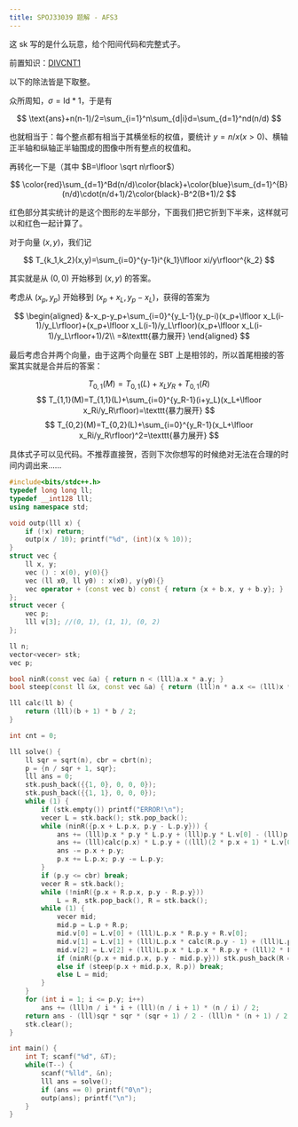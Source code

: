 ```yaml
---
title: SPOJ33039 题解 - AFS3
---
```


这 sk 写的是什么玩意，给个阳间代码和完整式子。

前置知识：[DIVCNT1](https://xyix.gitee.io/posts/?&page=0&postname=SPOJ-26073)

以下的除法皆是下取整。

众所周知，$\sigma=\text{Id}*1$，于是有

$$
\text{ans}+n(n-1)/2=\sum_{i=1}^n\sum_{d|i}d=\sum_{d=1}^nd(n/d)
$$

也就相当于：每个整点都有相当于其横坐标的权值，要统计 $y=n/x(x>0)$、横轴正半轴和纵轴正半轴围成的图像中所有整点的权值和。

再转化一下是（其中 $B=\lfloor \sqrt n\rfloor$）

$$
\color{red}\sum_{d=1}^Bd(n/d)\color{black}+\color{blue}\sum_{d=1}^{B}(n/d)\cdot(n/d+1)/2\color{black}-B^2(B+1)/2
$$

红色部分其实统计的是这个图形的左半部分，下面我们把它折到下半来，这样就可以和红色一起计算了。

对于向量 $(x,y)$，我们记

$$
T_{k_1,k_2}(x,y)=\sum_{i=0}^{y-1}i^{k_1}\lfloor xi/y\rfloor^{k_2}
$$

其实就是从 $(0,0)$ 开始移到 $(x,y)$ 的答案。

考虑从 $(x_p,y_p)$ 开始移到 $(x_p+x_L,y_p-x_L)$，获得的答案为

$$
\begin{aligned}
&-x_p-y_p+\sum_{i=0}^{y_L-1}(y_p-i)(x_p+\lfloor x_L(i-1)/y_L\rfloor)+(x_p+\lfloor x_L(i-1)/y_L\rfloor)(x_p+\lfloor x_L(i-1)/y_L\rfloor+1)/2\\
=&\texttt{暴力展开}
\end{aligned}
$$

最后考虑合并两个向量，由于这两个向量在 SBT 上是相邻的，所以首尾相接的答案其实就是合并后的答案：

$$
T_{0,1}(M)=T_{0,1}(L)+x_Ly_R+T_{0,1}(R)
$$
$$
T_{1,1}(M)=T_{1,1}(L)+\sum_{i=0}^{y_R-1}(i+y_L)(x_L+\lfloor x_Ri/y_R\rfloor)=\texttt{暴力展开}
$$
$$
T_{0,2}(M)=T_{0,2}(L)+\sum_{i=0}^{y_R-1}(x_L+\lfloor x_Ri/y_R\rfloor)^2=\texttt{暴力展开}
$$

具体式子可以见代码。不推荐直接贺，否则下次你想写的时候绝对无法在合理的时间内调出来……

```cpp
#include<bits/stdc++.h>
typedef long long ll;
typedef __int128 lll;
using namespace std;

void outp(lll x) {
    if (!x) return;
    outp(x / 10); printf("%d", (int)(x % 10));
}
struct vec {
    ll x, y;
    vec () : x(0), y(0){}
    vec (ll x0, ll y0) : x(x0), y(y0){}
    vec operator + (const vec b) const { return {x + b.x, y + b.y}; }
};
struct vecer {
    vec p;
    lll v[3]; //(0, 1), (1, 1), (0, 2)
};

ll n;
vector<vecer> stk;
vec p;

bool ninR(const vec &a) { return n < (lll)a.x * a.y; }
bool steep(const ll &x, const vec &a) { return (lll)n * a.x <= (lll)x * x * a.y; }

lll calc(ll b) {
    return (lll)(b + 1) * b / 2;
}

int cnt = 0;

lll solve() {
    ll sqr = sqrt(n), cbr = cbrt(n);
    p = {n / sqr + 1, sqr};
    lll ans = 0;
    stk.push_back({{1, 0}, 0, 0, 0});
    stk.push_back({{1, 1}, 0, 0, 0});
    while (1) {
        if (stk.empty()) printf("ERROR!\n");
        vecer L = stk.back(); stk.pop_back();
        while (ninR({p.x + L.p.x, p.y - L.p.y})) {
            ans += (lll)p.x * p.y * L.p.y + (lll)p.y * L.v[0] - (lll)p.x * calc(L.p.y - 1) - L.v[1];
            ans += (lll)calc(p.x) * L.p.y + ((lll)(2 * p.x + 1) * L.v[0] + L.v[2]) / 2;
            ans -= p.x + p.y;
            p.x += L.p.x; p.y -= L.p.y;
        }
        if (p.y <= cbr) break;
        vecer R = stk.back();
        while (!ninR({p.x + R.p.x, p.y - R.p.y}))
            L = R, stk.pop_back(), R = stk.back();
        while (1) {
            vecer mid;
            mid.p = L.p + R.p;
            mid.v[0] = L.v[0] + (lll)L.p.x * R.p.y + R.v[0];
            mid.v[1] = L.v[1] + (lll)L.p.x * calc(R.p.y - 1) + (lll)L.p.x * L.p.y * R.p.y + R.v[1] + (lll)L.p.y * R.v[0];
            mid.v[2] = L.v[2] + (lll)L.p.x * L.p.x * R.p.y + (lll)2 * L.p.x * R.v[0] + R.v[2];
            if (ninR({p.x + mid.p.x, p.y - mid.p.y})) stk.push_back(R = mid);
            else if (steep(p.x + mid.p.x, R.p)) break;
            else L = mid;
        }
    }
    for (int i = 1; i <= p.y; i++)
        ans += (lll)n / i * i + (lll)(n / i + 1) * (n / i) / 2;
    return ans - (lll)sqr * sqr * (sqr + 1) / 2 - (lll)n * (n + 1) / 2;
    stk.clear();
}

int main() {
    int T; scanf("%d", &T);
    while(T--) {
        scanf("%lld", &n); 
        lll ans = solve();
        if (ans == 0) printf("0\n");
        outp(ans); printf("\n");
    }
}
```